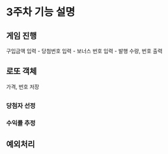 # 3주차 기능 설명

## 게임 진행
구입금액 입력 - 당첨번호 입력 - 보너스 번호 입력 - 발행 수량, 번호 출력

## 로또 객체
가격, 번호 저장

##

### 당첨자 선정

### 수익률 추정

## 예외처리